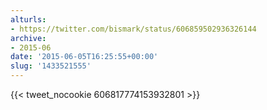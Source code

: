 ```yaml
---
alturls:
- https://twitter.com/bismark/status/606859502936326144
archive:
- 2015-06
date: '2015-06-05T16:25:55+00:00'
slug: '1433521555'
---
```


{{< tweet_nocookie 606817774153932801 >}}
